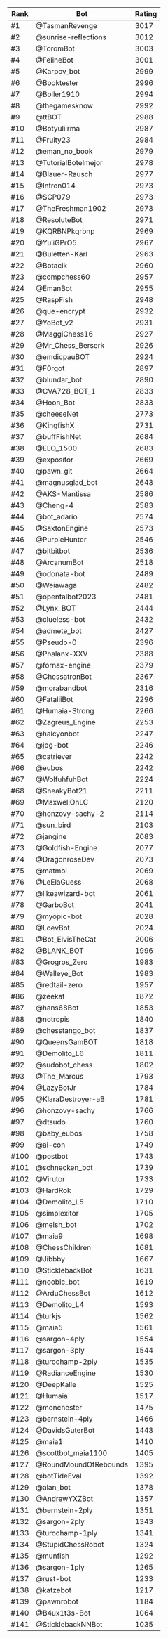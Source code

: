 Rank|Bot|Rating
---|---|---
#1|@TasmanRevenge|3017
#2|@sunrise-reflections|3012
#3|@ToromBot|3003
#4|@FelineBot|3001
#5|@Karpov_bot|2999
#6|@Booktester|2996
#7|@Boller1910|2994
#8|@thegamesknow|2992
#9|@ttBOT|2988
#10|@Botyuliirma|2987
#11|@Fruity23|2984
#12|@eman_no_book|2979
#13|@TutorialBotelmejor|2978
#14|@Blauer-Rausch|2977
#15|@Intron014|2973
#16|@SCP079|2973
#17|@TheFreshman1902|2973
#18|@ResoluteBot|2971
#19|@KQRBNPkqrbnp|2969
#20|@YuliGPrO5|2967
#21|@Buletten-Karl|2963
#22|@Botacik|2960
#23|@compchess60|2957
#24|@EmanBot|2955
#25|@RaspFish|2948
#26|@que-encrypt|2932
#27|@YoBot_v2|2931
#28|@MaggiChess16|2927
#29|@Mr_Chess_Berserk|2926
#30|@emdicpauBOT|2924
#31|@F0rgot|2897
#32|@blundar_bot|2890
#33|@CVA728_BOT_1|2833
#34|@Hoon_Bot|2833
#35|@cheeseNet|2773
#36|@KingfishX|2731
#37|@buffFishNet|2684
#38|@ELO_1500|2683
#39|@expositor|2669
#40|@pawn_git|2664
#41|@magnusglad_bot|2643
#42|@AKS-Mantissa|2586
#43|@Cheng-4|2583
#44|@bot_adario|2574
#45|@SaxtonEngine|2573
#46|@PurpleHunter|2546
#47|@bitbitbot|2536
#48|@ArcanumBot|2518
#49|@odonata-bot|2489
#50|@Weiawaga|2482
#51|@opentalbot2023|2481
#52|@Lynx_BOT|2444
#53|@clueless-bot|2432
#54|@admete_bot|2427
#55|@Pseudo-0|2396
#56|@Phalanx-XXV|2388
#57|@fornax-engine|2379
#58|@ChessatronBot|2367
#59|@morabandbot|2316
#60|@FataliiBot|2296
#61|@Humaia-Strong|2266
#62|@Zagreus_Engine|2253
#63|@halcyonbot|2247
#64|@jpg-bot|2246
#65|@catriever|2242
#66|@eubos|2242
#67|@WolfuhfuhBot|2224
#68|@SneakyBot21|2211
#69|@MaxwellOnLC|2120
#70|@honzovy-sachy-2|2114
#71|@sun_bird|2103
#72|@jangine|2083
#73|@Goldfish-Engine|2077
#74|@DragonroseDev|2073
#75|@matmoi|2069
#76|@LeElaGuess|2068
#77|@likeawizard-bot|2061
#78|@GarboBot|2041
#79|@myopic-bot|2028
#80|@LoevBot|2024
#81|@Bot_ElvisTheCat|2006
#82|@BLANK_BOT|1996
#83|@Grogros_Zero|1983
#84|@Walleye_Bot|1983
#85|@redtail-zero|1957
#86|@zeekat|1872
#87|@hans68Bot|1853
#88|@notropis|1840
#89|@chesstango_bot|1837
#90|@QueensGamBOT|1818
#91|@Demolito_L6|1811
#92|@sudobot_chess|1802
#93|@The_Marcus|1793
#94|@LazyBotJr|1784
#95|@KlaraDestroyer-aB|1781
#96|@honzovy-sachy|1766
#97|@dtsudo|1760
#98|@baby_eubos|1758
#99|@ai-con|1749
#100|@postbot|1743
#101|@schnecken_bot|1739
#102|@Virutor|1733
#103|@HardRok|1729
#104|@Demolito_L5|1710
#105|@simplexitor|1705
#106|@melsh_bot|1702
#107|@maia9|1698
#108|@ChessChildren|1681
#109|@Jibbby|1667
#110|@SticklebackBot|1631
#111|@noobic_bot|1619
#112|@ArduChessBot|1612
#113|@Demolito_L4|1593
#114|@turkjs|1562
#115|@maia5|1561
#116|@sargon-4ply|1554
#117|@sargon-3ply|1544
#118|@turochamp-2ply|1535
#119|@RadianceEngine|1530
#120|@DeepKalle|1525
#121|@Humaia|1517
#122|@monchester|1475
#123|@bernstein-4ply|1466
#124|@DavidsGuterBot|1443
#125|@maia1|1410
#126|@scottbot_maia1100|1405
#127|@RoundMoundOfRebounds|1395
#128|@botTideEval|1392
#129|@alan_bot|1378
#130|@AndrewYXZBot|1357
#131|@bernstein-2ply|1351
#132|@sargon-2ply|1343
#133|@turochamp-1ply|1341
#134|@StupidChessRobot|1324
#135|@munfish|1292
#136|@sargon-1ply|1265
#137|@rust-bot|1233
#138|@katzebot|1217
#139|@pawnrobot|1184
#140|@B4ux1t3s-Bot|1064
#141|@SticklebackNNBot|1035
